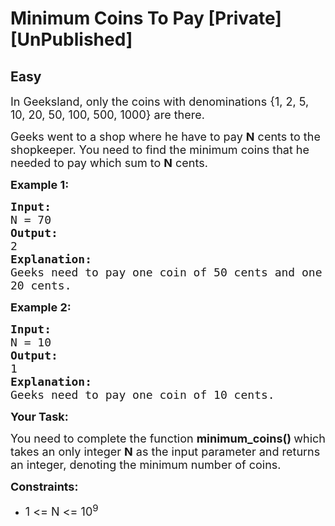 # Minimum Coins To Pay [Private][UnPublished]
## Easy 
<div class="problem-statement">
                <p></p><p><span style="font-size:18px">In Geeksland, only the coins with denominations {1, 2, 5, 10, 20, 50, 100, 500, 1000} are there.</span></p>

<p><span style="font-size:18px">Geeks went to a shop where he have to pay <strong>N</strong> cents to the shopkeeper. You need to find the minimum coins that he needed to pay which sum to <strong>N</strong> cents.</span></p>

<p><strong><span style="font-size:18px">Example 1:</span></strong></p>

<pre><strong><span style="font-size:18px">Input:</span></strong>
<span style="font-size:18px">N = 70</span>
<strong><span style="font-size:18px">Output:</span></strong>
<span style="font-size:18px">2</span>
<strong><span style="font-size:18px">Explanation:</span></strong>
<span style="font-size:18px">Geeks need to pay one coin of 50 cents and one coins of 
20 cents.</span></pre>

<p><strong><span style="font-size:18px">Example 2:</span></strong></p>

<pre><strong><span style="font-size:18px">Input:</span></strong>
<span style="font-size:18px">N = 10</span>
<strong><span style="font-size:18px">Output:</span></strong>
<span style="font-size:18px">1</span>
<strong><span style="font-size:18px">Explanation:</span></strong>
<span style="font-size:18px">Geeks need to pay one coin of 10 cents.</span></pre>

<p><strong><span style="font-size:18px">Your Task:</span></strong></p>

<p><span style="font-size:18px">You need to complete the function <strong>minimum_coins() </strong>which takes an only integer <strong>N</strong> as the input parameter and returns an integer, denoting the minimum number of coins.</span></p>

<p><span style="font-size:18px"><strong>Constraints:</strong></span></p>

<ul>
	<li><span style="font-size:18px">1 &lt;= N &lt;= 10<sup>9</sup></span></li>
</ul>
 <p></p>
            </div>